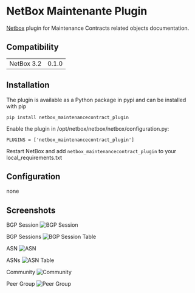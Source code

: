 # NetBox Maintenante Plugin
[Netbox](https://github.com/netbox-community/netbox) plugin for Maintenance Contracts related objects documentation.

## Compatibility

|             |       |
|-------------|-------|
| NetBox 3.2  | 0.1.0 |

## Installation

The plugin is available as a Python package in pypi and can be installed with pip  

```
pip install netbox_maintenancecontract_plugin
```
Enable the plugin in /opt/netbox/netbox/netbox/configuration.py:
```
PLUGINS = ['netbox_maintenancecontract_plugin']
```
Restart NetBox and add `netbox_maintenancecontract_plugin` to your local_requirements.txt

## Configuration
none
## Screenshots

BGP Session
![BGP Session](docs/img/bgp_sess.png)

BGP Sessions
![BGP Session Table](docs/img/bgp_sess_list.png)

ASN
![ASN](docs/img/asn.png)

ASNs
![ASN Table](docs/img/asn_list.png)

Community
![Community](docs/img/commun.png)

Peer Group
![Peer Group](docs/img/peer_group.png)
